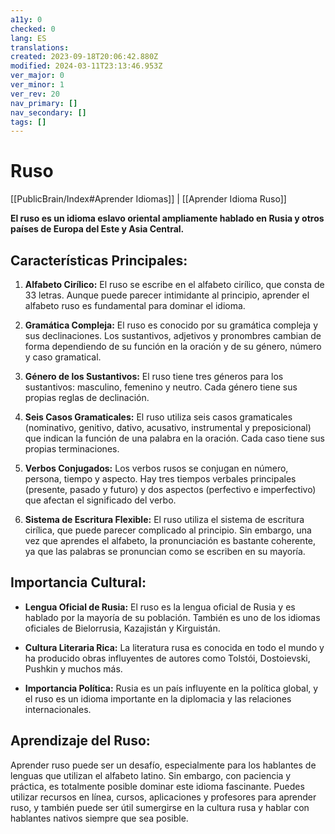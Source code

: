 ```yaml
---
a11y: 0
checked: 0
lang: ES
translations: 
created: 2023-09-18T20:06:42.880Z
modified: 2024-03-11T23:13:46.953Z
ver_major: 0
ver_minor: 1
ver_rev: 20
nav_primary: []
nav_secondary: []
tags: []
---
```

# Ruso

[[PublicBrain/Index#Aprender Idiomas]] | [[Aprender Idioma Ruso]]

**El ruso es un idioma eslavo oriental ampliamente hablado en Rusia y otros países de Europa del Este y Asia Central.**

## Características Principales:

1. **Alfabeto Cirílico:** El ruso se escribe en el alfabeto cirílico, que consta de 33 letras. Aunque puede parecer intimidante al principio, aprender el alfabeto ruso es fundamental para dominar el idioma.
    
2. **Gramática Compleja:** El ruso es conocido por su gramática compleja y sus declinaciones. Los sustantivos, adjetivos y pronombres cambian de forma dependiendo de su función en la oración y de su género, número y caso gramatical.
    
3. **Género de los Sustantivos:** El ruso tiene tres géneros para los sustantivos: masculino, femenino y neutro. Cada género tiene sus propias reglas de declinación.
    
4. **Seis Casos Gramaticales:** El ruso utiliza seis casos gramaticales (nominativo, genitivo, dativo, acusativo, instrumental y preposicional) que indican la función de una palabra en la oración. Cada caso tiene sus propias terminaciones.
    
5. **Verbos Conjugados:** Los verbos rusos se conjugan en número, persona, tiempo y aspecto. Hay tres tiempos verbales principales (presente, pasado y futuro) y dos aspectos (perfectivo e imperfectivo) que afectan el significado del verbo.
    
6. **Sistema de Escritura Flexible:** El ruso utiliza el sistema de escritura cirílica, que puede parecer complicado al principio. Sin embargo, una vez que aprendes el alfabeto, la pronunciación es bastante coherente, ya que las palabras se pronuncian como se escriben en su mayoría.
    

## Importancia Cultural:

- **Lengua Oficial de Rusia:** El ruso es la lengua oficial de Rusia y es hablado por la mayoría de su población. También es uno de los idiomas oficiales de Bielorrusia, Kazajistán y Kirguistán.
    
- **Cultura Literaria Rica:** La literatura rusa es conocida en todo el mundo y ha producido obras influyentes de autores como Tolstói, Dostoievski, Pushkin y muchos más.
    
- **Importancia Política:** Rusia es un país influyente en la política global, y el ruso es un idioma importante en la diplomacia y las relaciones internacionales.
    

## Aprendizaje del Ruso:

Aprender ruso puede ser un desafío, especialmente para los hablantes de lenguas que utilizan el alfabeto latino. Sin embargo, con paciencia y práctica, es totalmente posible dominar este idioma fascinante. Puedes utilizar recursos en línea, cursos, aplicaciones y profesores para aprender ruso, y también puede ser útil sumergirse en la cultura rusa y hablar con hablantes nativos siempre que sea posible.